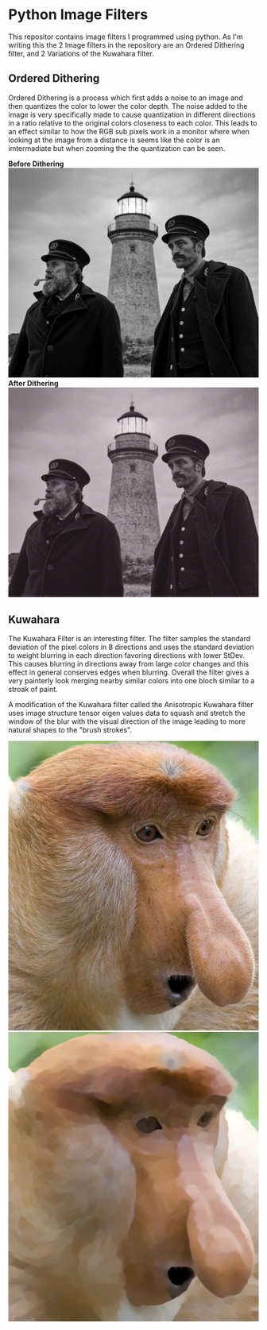 # Python Image Filters
This repositor contains image filters I programmed using python. As I'm writing this the 2 Image filters in the repository are an Ordered Dithering filter, and 2 Variations of the Kuwahara filter.

## Ordered Dithering

Ordered Dithering is a process which first adds a noise to an image and then quantizes the color to lower the color depth. The noise added to the image is very specifically made to cause quantization in different directions in a ratio relative to the original colors closeness to each color.
This leads to an effect similar to how the RGB sub pixels work in a monitor where when looking at the image from a distance is seems like the color is an imtermadiate but when zooming the the quantization can be seen.

**Before Dithering**
![Image Taken From the lighthouse](https://github.com/Sea-Bastion/PyImageFilters/blob/main/Dithering/resources/lighthouse.png)
**After Dithering**
![Image Taken From the lighthouse run thought dithering filter](https://github.com/Sea-Bastion/PyImageFilters/blob/main/Dithering/resources/Ditherhouse.png)


## Kuwahara

The Kuwahara Filter is an interesting filter. The filter samples the standard deviation of the pixel colors in 8 directions and uses the standard deviation to weight blurring in each direction favoring directions with lower StDev. This causes blurring in directions away from large color changes and this effect in general conserves edges when blurring. 
Overall the filter gives a very painterly look merging nearby similar colors into one bloch similar to a stroak of paint. 

A modification of the Kuwahara filter called the Anisotropic Kuwahara filter uses image structure tensor eigen values data to squash and stretch the window of the blur with the visual direction of the image leading to more natural shapes to the "brush strokes".

![Image of a monkey before the Kuwahara Filter](https://github.com/Sea-Bastion/PyImageFilters/blob/main/Kuwahara/resources/monkey.jpg)
![Image of a monkey after being run though the Kuwahara Filter](https://github.com/Sea-Bastion/PyImageFilters/blob/main/Kuwahara/resources/MonkeyOut.jpg)
